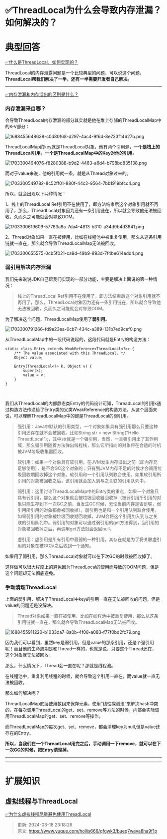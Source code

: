 # ✅ThreadLocal为什么会导致内存泄漏？如何解决的？

# 典型回答


[✅什么是ThreadLocal，如何实现的？](https://www.yuque.com/hollis666/qfgwk3/ihoye3)



ThreadLocal的内存泄露问题是一个比较典型的问题，可以说这个问题，**ThreadLocal帮我们解决了一半，还有一半需要开发者自己解决。**

****

[✅内存泄漏和内存溢出的区别是什么？](https://www.yuque.com/hollis666/qfgwk3/ge1k2i2aumhsgvbc)



### 内存泄漏来自哪？


会导致ThreadLocal内存泄漏的部分其实就是他在堆上存储的ThreadLocalMap中的K-V部分：

![1688455648638-c0d80f68-d297-4ac4-9f64-8e733f14627b.png](./img/EqegPgrznxsPzl54/1688455648638-c0d80f68-d297-4ac4-9f64-8e733f14627b-649021.png)



ThreadLocalMap的key就是ThreadLocal对象，他有两个引用源，一**个是栈上的ThreadLocal引用，一个是ThreadLocalMap中的Key对他的引用。**

![1703300494076-f8280388-b9d2-4463-a6d4-b798bd835138.png](./img/EqegPgrznxsPzl54/1703300494076-f8280388-b9d2-4463-a6d4-b798bd835138-758601.png)



而对于value来说，他的引用就一条，就是从Thread对象过来的。



![1703300549782-8c52ff01-880f-44c2-9564-7bb1919bfcc4.png](./img/EqegPgrznxsPzl54/1703300549782-8c52ff01-880f-44c2-9564-7bb1919bfcc4-240488.png)



所以，就会出现以下两种情况：



1、栈上的ThreadLocal Ref引用不在使用了，即方法结束后这个对象引用就不再用了，那么，ThreadLocal对象因为还有一条引用链在，所以就会导致他无法被回收，久而久之可能就会对导致OOM。



![1703300619609-57783a8a-7da4-4813-b310-a34d9b4d3641.png](./img/EqegPgrznxsPzl54/1703300619609-57783a8a-7da4-4813-b310-a34d9b4d3641-840558.png)



2、Thread对象如果一直在被使用，比如在线程池中被重复使用，那么从这条引用链就一直在，那么就会导致ThreadLocalMap无法被回收。



![1703300655575-0cb5f021-ca9d-49b9-893d-7f4be614edd4.png](./img/EqegPgrznxsPzl54/1703300655575-0cb5f021-ca9d-49b9-893d-7f4be614edd4-455871.png)



### 弱引用解决内存泄漏


我们先来说说JDK自己帮我们实现的一部分功能，主要是解决上面说的第一种情况：



> 栈上的ThreadLocal Ref引用不在使用了，即方法结束后这个对象引用就不再用了，那么，ThreadLocal对象因为还有一条引用链在，所以就会导致他无法被回收，久而久之可能就会对导致OOM。
>



为了解决这个问题，ThreadLocalMap使用了**弱引用**。



![1703300791266-fd9e23ea-0cb7-434c-a389-131b7ed9cef0.png](./img/EqegPgrznxsPzl54/1703300791266-fd9e23ea-0cb7-434c-a389-131b7ed9cef0-838349.png)



从ThreadLocalMap中的一段代码说起的，这段代码就是Entry的构造方法：

<font style="color:rgb(102, 217, 239);">  </font>

```plain
static class Entry extends WeakReference<ThreadLocal<?>> {
    /** The value associated with this ThreadLocal. */
    Object value;

    Entry(ThreadLocal<?> k, Object v) {
        super(k);
        value = v;
    }
}
```

<font style="color:rgb(102, 217, 239);"> </font><font style="color:rgb(248, 248, 242);">}</font><font style="color:rgb(102, 217, 239);"></font>

我们从ThreadLocal的内部静态类Entry的代码设计可知，ThreadLocal的引用k通过构造方法传递给了Entry类的父类WeakReference的构造方法，从这个层面来说，可以理解ThreadLocalMap中的键是ThreadLocal的弱引用。



> 强引用：Java中默认的引用类型，一个对象如果具有强引用那么只要这种引用还存在就不会被回收。比如String str = new String("Hello ThreadLocal");，其中str就是一个强引用，当然，一旦强引用出了其作用域，那么强引用随着方法弹出线程栈，那么它所指向的对象将在合适的时机被JVM垃圾收集器回收。
>
> 
>
> 软引用：如果一个对象具有软引用，在JVM发生内存溢出之前（即内存充足够使用），是不会GC这个对象的；只有到JVM内存不足的时候才会调用垃圾回收期回收掉这个对象。软引用和一个引用队列联合使用，如果软引用所引用的对象被回收之后，该引用就会加入到与之关联的引用队列中。
>
> 
>
> 弱引用：这里讨论ThreadLocalMap中的Entry类的重点，如果一个对象只具有弱引用，那么这个对象就会被垃圾回收器回收掉（被弱引用所引用的对象只能生存到下一次GC之前，当发生GC时候，无论当前内存是否足够，弱引用所引用的对象都会被回收掉）。弱引用也是和一个引用队列联合使用，如果弱引用的对象被垃圾回收期回收掉，JVM会将这个引用加入到与之关联的引用队列中。弱引用的对象可以通过弱引用的get方法得到，当引用的对象被回收掉之后，再调用get方法就会返回null。
>
> 
>
> 虚引用：虚引用是所有引用中最弱的一种引用，其存在就是为了将关联虚引用的对象在被GC掉之后收到一个通知。
>



如果用了弱引用，那么ThreadLocal对象就可以在下次GC的时候被回收掉了。



这样做可以很大程度上的避免因为ThreadLocal的使用而导致的OOM问题，但是这个问题却无法彻底避免。



### 手动清理ThreadLocal


上面的弱引用，解决了ThreadLocal中key的引用一直在无法被回收的问题，但是value的问题还是没解决。



> Thread对象如果一直在被使用，比如在线程池中被重复使用，那么从这条引用链就一直在，那么就会导致ThreadLocalMap无法被回收。
>



![1688455911220-b1033da7-8a0b-4f08-a083-f77f0bd2fc79.png](./img/EqegPgrznxsPzl54/1688455911220-b1033da7-8a0b-4f08-a083-f77f0bd2fc79-025077.png)



因为我们可以看到，虽然key是弱引用，但是value的那条引用，还是个强引用呢！而且他的生命周期是和Thread一样的，也就是说，只要这个Thread还在， 这个对象就无法被回收。



那么，什么情况下，Thread会一直在呢？那就是线程池。



在线程池中，重复利用线程的时候，就会导致这个引用一直在，而value就一直无法被回收。



那么如何解决呢？



ThreadLocalMap底层使用数组来保存元素，使用“线性探测法”来解决hash冲突的，在每次调用ThreadLocal的get、set、remove等方法的时候，内部会实际调用ThreadLocalMap的get、set、remove等操作。



而ThreadLocalMap的每次get、set、remove，都会清理key为null,但是value还存在的Entry。



**所以，当我们在一个ThreadLocal用完之后，手动调用一下remove，就可以在下一次GC的时候，把Entry清理掉。**

****

****

# 扩展知识


## 虚拟线程与ThreadLocal


[✅为什么虚拟线程尽量避免使用ThreadLocal](https://www.yuque.com/hollis666/qfgwk3/ehzum6hzexcsgxhn)



> 更新: 2024-03-18 23:18:26  
> 原文: <https://www.yuque.com/hollis666/qfgwk3/bueq7weva8ha9f1p>
